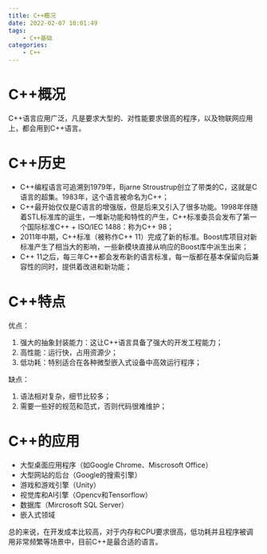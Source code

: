 ```yaml
---
title: C++概况
date: 2022-02-07 10:01:49
tags:
    - C++基础
categories:
    - C++
---
```


# C++概况
C++语言应用广泛，凡是要求大型的、对性能要求很高的程序，以及物联网应用上，都会用到C++语言。

# C++历史
- C++编程语言可追溯到1979年，Bjarne Stroustrup创立了带类的C，这就是C语言的超集。1983年，这个语言被命名为C++；
- C++最开始仅仅是C语言的增强版，但是后来又引入了很多功能。1998年伴随着STL标准库的诞生，一堆新功能和特性的产生，C++标准委员会发布了第一个国际标准C++ + ISO/IEC 1488：称为C++ 98；
- 2011年中期，C++标准（被称作C++ 11）完成了新的标准。Boost库项目对新标准产生了相当大的影响，一些新模块直接从响应的Boost库中派生出来；
- C++ 11之后，每三年C++都会发布新的语言标准，每一版都在基本保留向后兼容性的同时，提供着改进和新功能；


# C++特点
优点：
1. 强大的抽象封装能力：这让C++语言具备了强大的开发工程能力；
2. 高性能：运行快，占用资源少；
3. 低功耗：特别适合在各种微型嵌入式设备中高效运行程序；


缺点：
1. 语法相对复杂，细节比较多；
2. 需要一些好的规范和范式，否则代码很难维护；


# C++的应用
- 大型桌面应用程序（如Google Chrome、Miscrosoft Office）
- 大型网站的后台（Google的搜索引擎）
- 游戏和游戏引擎（Unity）
- 视觉库和AI引擎（Opencv和Tensorflow）
- 数据库（Mircrosoft SQL Server）
- 嵌入式领域


总的来说，在开发成本比较高，对于内存和CPU要求很高，低功耗并且程序被调用非常频繁等场景中，目前C++是最合适的语言。
